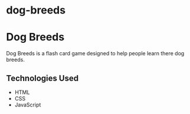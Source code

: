 # dog-breeds

<!-- today I want to make sure i get all my images working in a slideshow fashion. If I finish that I will go to work on the functionality of my project. -->

# Dog Breeds 
Dog Breeds is a flash card game designed to help people learn there dog breeds.

## Technologies Used
- HTML
- CSS
- JavaScript






<!-- got dog sound from here https://www.youtube.com/watch?v=zzGshz7tmQ4&ab_channel=CherryPop6537 -->